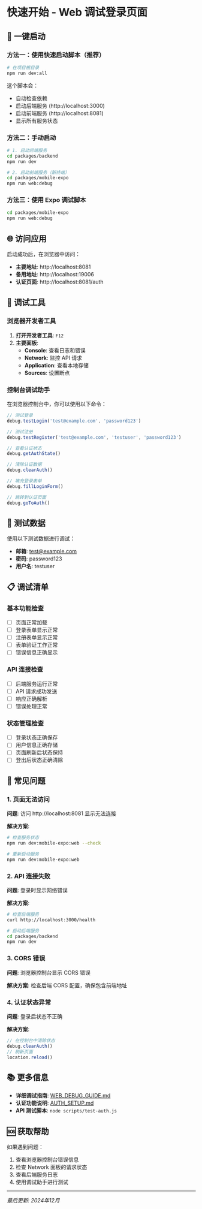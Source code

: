 # 快速开始 - Web 调试登录页面

## 🚀 一键启动

### 方法一：使用快速启动脚本（推荐）

```bash
# 在项目根目录
npm run dev:all
```

这个脚本会：
- 自动检查依赖
- 启动后端服务 (http://localhost:3000)
- 启动前端服务 (http://localhost:8081)
- 显示所有服务状态

### 方法二：手动启动

```bash
# 1. 启动后端服务
cd packages/backend
npm run dev

# 2. 启动前端服务（新终端）
cd packages/mobile-expo
npm run web:debug
```

### 方法三：使用 Expo 调试脚本

```bash
cd packages/mobile-expo
npm run web:debug
```

## 🌐 访问应用

启动成功后，在浏览器中访问：

- **主要地址**: http://localhost:8081
- **备用地址**: http://localhost:19006
- **认证页面**: http://localhost:8081/auth

## 🔧 调试工具

### 浏览器开发者工具

1. **打开开发者工具**: `F12`
2. **主要面板**:
   - **Console**: 查看日志和错误
   - **Network**: 监控 API 请求
   - **Application**: 查看本地存储
   - **Sources**: 设置断点

### 控制台调试助手

在浏览器控制台中，你可以使用以下命令：

```javascript
// 测试登录
debug.testLogin('test@example.com', 'password123')

// 测试注册
debug.testRegister('test@example.com', 'testuser', 'password123')

// 查看认证状态
debug.getAuthState()

// 清除认证数据
debug.clearAuth()

// 填充登录表单
debug.fillLoginForm()

// 跳转到认证页面
debug.goToAuth()
```

## 🧪 测试数据

使用以下测试数据进行调试：

- **邮箱**: test@example.com
- **密码**: password123
- **用户名**: testuser

## 📋 调试清单

### 基本功能检查

- [ ] 页面正常加载
- [ ] 登录表单显示正常
- [ ] 注册表单显示正常
- [ ] 表单验证工作正常
- [ ] 错误信息正确显示

### API 连接检查

- [ ] 后端服务运行正常
- [ ] API 请求成功发送
- [ ] 响应正确解析
- [ ] 错误处理正常

### 状态管理检查

- [ ] 登录状态正确保存
- [ ] 用户信息正确存储
- [ ] 页面刷新后状态保持
- [ ] 登出后状态正确清除

## 🐛 常见问题

### 1. 页面无法访问

**问题**: 访问 http://localhost:8081 显示无法连接

**解决方案**:
```bash
# 检查服务状态
npm run dev:mobile-expo:web --check

# 重新启动服务
npm run dev:mobile-expo:web
```

### 2. API 连接失败

**问题**: 登录时显示网络错误

**解决方案**:
```bash
# 检查后端服务
curl http://localhost:3000/health

# 启动后端服务
cd packages/backend
npm run dev
```

### 3. CORS 错误

**问题**: 浏览器控制台显示 CORS 错误

**解决方案**: 检查后端 CORS 配置，确保包含前端地址

### 4. 认证状态异常

**问题**: 登录后状态不正确

**解决方案**:
```javascript
// 在控制台中清除状态
debug.clearAuth()
// 刷新页面
location.reload()
```

## 📚 更多信息

- **详细调试指南**: [WEB_DEBUG_GUIDE.md](./WEB_DEBUG_GUIDE.md)
- **认证功能说明**: [AUTH_SETUP.md](./AUTH_SETUP.md)
- **API 测试脚本**: `node scripts/test-auth.js`

## 🆘 获取帮助

如果遇到问题：

1. 查看浏览器控制台错误信息
2. 检查 Network 面板的请求状态
3. 查看后端服务日志
4. 使用调试助手进行测试

---

*最后更新: 2024年12月*
